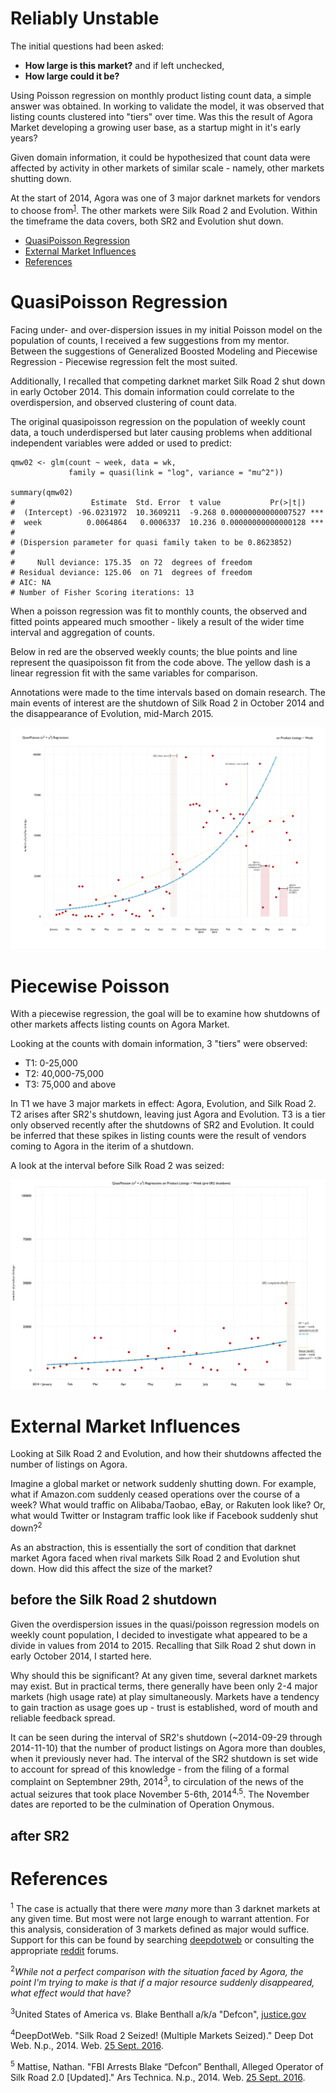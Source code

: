 # Reliably Unstable

The initial questions had been asked: 

- **How large is this market?** and if left unchecked, 
- **How large could it be?** 

Using Poisson regression on monthly product listing count data, a simple answer was obtained. In working to validate the model, it was observed that listing counts clustered into "tiers" over time. Was this the result of Agora Market developing a growing user base, as a startup might in it's early years?  

Given domain information, it could be hypothesized that count data were affected by activity in other markets of similar scale - namely, other markets shutting down. 

At the start of 2014, Agora was one of 3 major darknet markets for vendors to choose from<sup>[1](#references)</sup>. The other markets were Silk Road 2 and Evolution. Within the timeframe the data covers, both SR2 and Evolution shut down. 

- [QuasiPoisson Regression](#quasipoisson-regression)
- [External Market Influences](#external-market-influences)
- [References](#references)

# QuasiPoisson Regression

Facing under- and over-dispersion issues in my initial Poisson model on the population of counts, I received a few suggestions from my mentor. Between the suggestions of Generalized Boosted Modeling and Piecewise Regression - Piecewise regression felt the most suited. 

Additionally, I recalled that competing darknet market Silk Road 2 shut down in early October 2014. This domain information could correlate to the overdispersion, and observed clustering of count data.

The original quasipoisson regression on the population of weekly count data, a touch underdispersed but later causing problems when additional independent variables were added or used to predict:

```{r}
qmw02 <- glm(count ~ week, data = wk, 
             family = quasi(link = "log", variance = "mu^2"))

summary(qmw02)
#                 Estimate  Std. Error  t value           Pr(>|t|)
#  (Intercept) -96.0231972  10.3609211  -9.268 0.00000000000007527 ***
#  week          0.0064864   0.0006337  10.236 0.00000000000000128 ***
#
# (Dispersion parameter for quasi family taken to be 0.8623852)
#
#     Null deviance: 175.35  on 72  degrees of freedom
# Residual deviance: 125.06  on 71  degrees of freedom
# AIC: NA
# Number of Fisher Scoring iterations: 13
```

When a poisson regression was fit to monthly counts, the observed and fitted points appeared much smoother - likely a result of the wider time interval and aggregation of counts. 

Below in red are the observed weekly counts; the blue points and line represent the quasipoisson fit from the code above. The yellow dash is a linear regression fit with the same variables for comparison. 

Annotations were made to the time intervals based on domain research. The main events of interest are the shutdown of Silk Road 2 in October 2014 and the disappearance of Evolution, mid-March 2015.

![quasipoisson original](plots/poisson/pop00-annotated.jpg)


# Piecewise Poisson

With a piecewise regression, the goal will be to examine how shutdowns of other markets affects listing counts on Agora Market.

Looking at the counts with domain information, 3 "tiers" were observed:

- T1: 0-25,000
- T2: 40,000-75,000
- T3: 75,000 and above

In T1 we have 3 major markets in effect: Agora, Evolution, and Silk Road 2. T2 arises after SR2's shutdown, leaving just Agora and Evolution. T3 is a tier only observed recently after the shutdowns of SR2 and Evolution. It could be inferred that these spikes in listing counts were the result of vendors coming to Agora in the iterim of a shutdown. 

A look at the interval before Silk Road 2 was seized:

![preSR2-00](plots/poisson/preSR2-00p-02.jpg)


# External Market Influences

Looking at Silk Road 2 and Evolution, and how their shutdowns affected the number of listings on Agora. 

Imagine a global market or network suddenly shutting down. For example, what if Amazon.com suddenly ceased operations over the course of a week? What would traffic on Alibaba/Taobao, eBay, or Rakuten look like? Or, what would Twitter or Instagram traffic look like if Facebook suddenly shut down?<sup>2</sup>

As an abstraction, this is essentially the sort of condition that darknet market Agora faced when rival markets Silk Road 2 and Evolution shut down. How did this affect the size of the market?


## before the Silk Road 2 shutdown

Given the overdispersion issues in the quasi/poisson regression models on weekly count population, I decided to investigate what appeared to be a divide in values from 2014 to 2015. Recalling that Silk Road 2 shut down in early October 2014, I started here.

Why should this be significant? At any given time, several darknet markets may exist. But in practical terms, there generally have been only 2-4 major markets (high usage rate) at play simultaneously. Markets have a tendency to gain traction as usage goes up - trust is established, word of mouth and reliable feedback spread.

It can be seen during the interval of SR2's shutdown (~2014-09-29 through 2014-11-10) that the number of product listings on Agora more than doubles, when it previously never had. The interval of the SR2 shutdown is set wide to account for spread of this knowledge - from the filing of a formal complaint on Septembner 29th, 2014<sup>3</sup>, to circulation of the news of the actual seizures that took place November 5-6th, 2014<sup>4</sup><sup>,</sup><sup>5</sup>. The November dates are reported to be the culmination of Operation Onymous. 



## after SR2





# References

<sup>1</sup> The case is actually that there were _many_ more than 3 darknet markets at any given time. But most were not large enough to warrant attention. For this analysis, consideration of 3 markets defined as major would suffice. Support for this can be found by searching [deepdotweb](http://deepdotweb.com) or consulting the appropriate [reddit](http://reddit.com/r/darknetmarkets) forums.

<sup>2</sup>_While not a perfect comparison with the situation faced by Agora, the point I'm trying to make is that if a major resource suddenly disappeared, what effect would that have?_

<sup>3</sup>United States of America vs. Blake Benthall a/k/a "Defcon", [justice.gov](https://www.justice.gov/sites/default/files/usao-sdny/legacy/2015/03/25/Benthall,%20Blake%20Complaint.pdf)

<sup>4</sup>DeepDotWeb. "Silk Road 2 Seized! (Multiple Markets Seized)." Deep Dot Web. N.p., 2014. Web. [25 Sept. 2016](https://www.deepdotweb.com/2014/11/06/silk-road-2-seized/).

<sup>5</sup> Mattise, Nathan. "FBI Arrests Blake “Defcon” Benthall, Alleged Operator of Silk Road 2.0 [Updated]." Ars Technica. N.p., 2014. Web. [25 Sept. 2016](http://arstechnica.com/tech-policy/2014/11/fbi-arrests-blake-defcon-benthall-alleged-operator-of-silk-road-2-0/).



